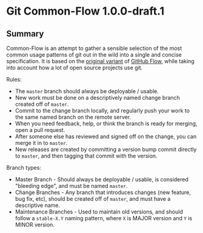Git Common-Flow 1.0.0-draft.1
=============================

Summary
-------

Common-Flow is an attempt to gather a sensible selection of the most common
usage patterns of git out in the wild into a single and concise
specification. It is based on
the [original variant](http://scottchacon.com/2011/08/31/github-flow.html)
of [GitHub Flow](https://guides.github.com/introduction/flow/), while taking
into account how a lot of open source projects use git.

Rules:

- The `master` branch should always be deployable / usable.
- New work must be done on a descriptively named change branch created off of
  `master`.
- Commit to the change branch locally, and regularly push your work to the same
  named branch on the remote server.
- When you need feedback, help, or think the branch is ready for merging, open a
  pull request.
- After someone else has reviewed and signed off on the change, you can merge it
  in to `master`.
- New releases are created by committing a version bump commit directly to
  `master`, and then tagging that commit with the version.

Branch types:

- Master Branch - Should always be deployable / usable, is considered "bleeding
  edge", and must be named `master`.
- Change Branches - Any branch that introduces changes (new feature, bug fix,
  etc), should be created off of `master`, and must have a descriptive name.
- Maintenance Branches - Used to maintain old versions, and should follow a
  `stable-X.Y` naming pattern, where `X` is MAJOR version and `Y` is MINOR
  version.

